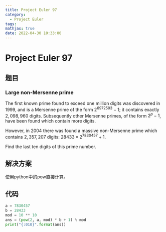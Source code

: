 ```yaml
---
title: Project Euler 97
category:
  - Project Euler
tags:
mathjax: true
date: 2022-04-30 10:33:00
---
```


<escape><!-- more --></escape>

# Project Euler 97

## 题目

### Large non-Mersenne prime

The first known prime found to exceed one million digits was discovered in $1999$, and is a Mersenne prime of the form $2^{6972593}−1$; it contains exactly $2,098,960$ digits. Subsequently other Mersenne primes, of the form $2^p−1$, have been found which contain more digits.

However, in $2004$ there was found a massive non-Mersenne prime which contains $2,357,207$ digits: $28433\times2^{7830457}+1$.

Find the last ten digits of this prime number.

## 解决方案

使用python中的pow直接计算。

## 代码

```Python
a = 7830457
b = 28433
mod = 10 ** 10
ans = (pow(2, a, mod) * b + 1) % mod
print("{:010}".format(ans))
```
